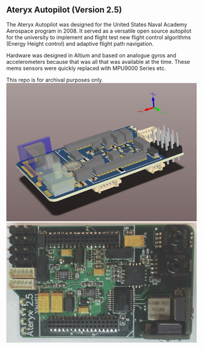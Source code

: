 Ateryx Autopilot (Version 2.5)
------------------------------

The Ateryx Autopilot was designed for the United States Naval Academy Aerospace program in 2008.  It served as a versatile open source autopilot for the university to implement and flight test new flight control algorithms (Energy Height control) and adaptive flight path navigation.

Hardware was designed in Altium and based on analogue gyros and accelerometers because that was all that was available at the time.  These mems sensors were quickly replaced with MPU9000 Series etc.

This repo is for archival purposes only.
![](/images/ateryx_autopilot.jpg)
![](/images/Ateryx%202.5%20top.jpg)
